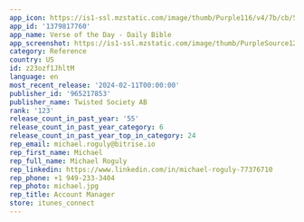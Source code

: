 ```yaml
---
app_icon: https://is1-ssl.mzstatic.com/image/thumb/Purple116/v4/7b/cb/5d/7bcb5d3e-d122-2f3a-c91c-15b56ca5e261/AppIcon-0-0-1x_U007emarketing-0-10-0-sRGB-85-220.png/1024x1024bb.png
app_id: '1379817760'
app_name: Verse of the Day - Daily Bible
app_screenshot: https://is1-ssl.mzstatic.com/image/thumb/PurpleSource126/v4/ee/af/63/eeaf6352-2934-671f-9eb1-217bd01f0f4a/ff75a109-51c2-47b2-802b-c5acc5c17af2_screen-55-2-1.png/1242x2208bb.png
category: Reference
country: US
id: z23ozf1JhltM
language: en
most_recent_release: '2024-02-11T00:00:00'
publisher_id: '965217853'
publisher_name: Twisted Society AB
rank: '123'
release_count_in_past_year: '55'
release_count_in_past_year_category: 6
release_count_in_past_year_top_in_category: 24
rep_email: michael.roguly@bitrise.io
rep_first_name: Michael
rep_full_name: Michael Roguly
rep_linkedin: https://www.linkedin.com/in/michael-roguly-77376710
rep_phone: +1 949-233-3404
rep_photo: michael.jpg
rep_title: Account Manager
store: itunes_connect
---
```

